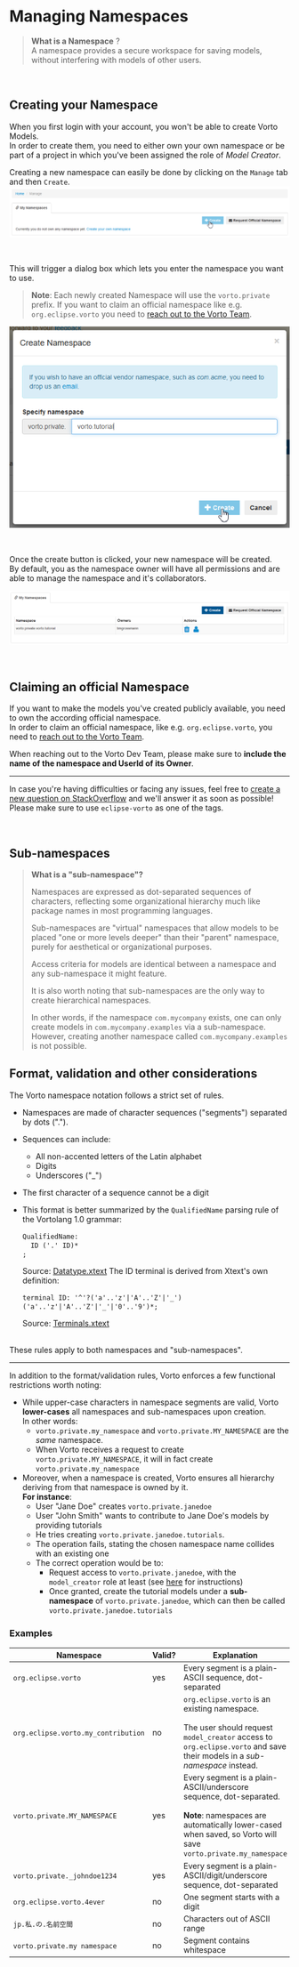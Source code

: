 # Managing Namespaces

> **What is a Namespace** ?    
A namespace provides a secure workspace for saving models, without interfering with models of other users.



<br />

## Creating your Namespace
When you first login with your account, you won't be able to create Vorto Models.   
In order to create them, you need to either own your own namespace or be part of a project in which you've been assigned the role of *Model Creator*.

Creating a new namespace can easily be done by clicking on the `Manage` tab and then `Create`.
![namespace tab](../images/tutorials/managing_namespaces/create_namespace.png)

<br />

This will trigger a dialog box which lets you enter the namespace you want to use.   
> **Note**: Each newly created Namespace will use the `vorto.private` prefix. If you want to claim an official namespace like e.g. `org.eclipse.vorto` you need to [reach out to the Vorto Team](mailto:vorto-development@bosch-si.com?Subject=Request%20Vorto%20Repository%20Namespace&body=Dear%20Vorto%20Team%2C%20%0A%0AI%20would%20like%20to%20request%20for%20an%20official%20namespace.%20%0A%0ANamespace%20Owner%20%28user%20ID%29%20%3A%20%0ANamespace%3A%0A%0AThank%20you.%20%0A%0ABest%20regards%2C%20).

![namespace tab](../images/tutorials/managing_namespaces/define_namepsace.png)

<br />

Once the create button is clicked, your new namespace will be created.   
By default, you as the namespace owner will have all permissions and are able to manage the namespace and it's collaborators. 

![namespace tab](../images/tutorials/managing_namespaces/namespace_created.png)




<br />

## Claiming an official Namespace
If you want to make the models you've created publicly available, you need to own the according official namespace.   
In order to claim an official namespace, like e.g. `org.eclipse.vorto`, you need to [reach out to the Vorto Team](mailto:vorto-development@bosch-si.com?Subject=Request%20Vorto%20Repository%20Namespace&body=Dear%20Vorto%20Team%2C%20%0A%0AI%20would%20like%20to%20request%20for%20an%20official%20namespace.%20%0A%0ANamespace%20Owner%20%28user%20ID%29%20%3A%20%0ANamespace%3A%0A%0AThank%20you.%20%0A%0ABest%20regards%2C%20).

When reaching out to the Vorto Dev Team, please make sure to **include the name of the namespace and UserId of its Owner**.

---

In case you're having difficulties or facing any issues, feel free to [create a new question on StackOverflow](https://stackoverflow.com/questions/ask?tags=eclipse-vorto) and we'll answer it as soon as possible!   
Please make sure to use `eclipse-vorto` as one of the tags. 

<br />

## Sub-namespaces

> **What is a "sub-namespace"?**   
> 
> Namespaces are expressed as dot-separated sequences of characters, reflecting some organizational hierarchy much like package names in most programming languages.
> 
> Sub-namespaces are "virtual" namespaces that allow models to be placed "one or more levels deeper" than their "parent" namespace, purely for aesthetical or organizational purposes.
>
> Access criteria for models are identical between a namespace and any sub-namespace it might feature. 
>
> It is also worth noting that sub-namespaces are the only way to create hierarchical namespaces. 
>
> In other words, if the namespace `com.mycompany` exists, one can only create models in `com.mycompany.examples` via a sub-namespace. 
> However, creating another namespace called `com.mycompany.examples` is not possible.  

## Format, validation and other considerations

The Vorto namespace notation follows a strict set of rules.

- Namespaces are made of character sequences ("segments") separated by dots (".").
- Sequences can include: 
  - All non-accented letters of the Latin alphabet
  - Digits
  - Underscores ("_")
- The first character of a sequence cannot be a digit
- This format is better summarized by the `QualifiedName` parsing rule of the Vortolang 1.0 grammar:
  
  <pre><code>QualifiedName:
  	ID ('.' ID)*
  ;</code></pre>
  Source: [Datatype.xtext](https://github.com/eclipse/vorto/blob/master/core-bundles/language/org.eclipse.vorto.editor.datatype/src/org/eclipse/vorto/editor/datatype/Datatype.xtext)
  The ID terminal is derived from Xtext's own definition:
  <pre><code>terminal ID: '^'?('a'..'z'|'A'..'Z'|'_') ('a'..'z'|'A'..'Z'|'_'|'0'..'9')*;</code></pre>
  Source: [Terminals.xtext](https://github.com/eclipse/xtext-core/blob/master/org.eclipse.xtext/src/org/eclipse/xtext/common/Terminals.xtext)
  <br/><br/>
  
These rules apply to both namespaces and "sub-namespaces".

---

In addition to the format/validation rules, Vorto enforces a few functional restrictions worth noting:

- While upper-case characters in namespace segments are valid, Vorto **lower-cases** all namespaces and sub-namespaces upon creation. 
  <br/>
  In other words: 
  - `vorto.private.my_namespace` and `vorto.private.MY_NAMESPACE` are the *same* namespace.
  - When Vorto receives a request to create `vorto.private.MY_NAMESPACE`, it will in fact create `vorto.private.my_namespace`
- Moreover, when a namespace is created, Vorto ensures all hierarchy deriving from that namespace is owned by it.
  <br/>
  **For instance**: 
  - User "Jane Doe" creates `vorto.private.janedoe`
  - User "John Smith" wants to contribute to Jane Doe's models by providing tutorials
  - He tries creating `vorto.private.janedoe.tutorials`. 
  - The operation fails, stating the chosen namespace name collides with an existing one
  - The correct operation would be to:
     - Request access to `vorto.private.janedoe`, with the `model_creator` role at least (see [here](https://github.com/eclipse/vorto/blob/development/docs/tutorials/requesting_access_to_a_namespace.md) for instructions)
     - Once granted, create the tutorial models under a **sub-namespace** of  `vorto.private.janedoe`, which can then be called `vorto.private.janedoe.tutorials` 
 
### Examples

Namespace | Valid? | Explanation
----------|--------|------------
`org.eclipse.vorto` | yes | Every segment is a plain-ASCII sequence, dot-separated |
`org.eclipse.vorto.my_contribution` | no | `org.eclipse.vorto` is an existing namespace. <br/><br/>The user should request `model_creator` access to `org.eclipse.vorto` and save their models in a *sub-namespace* instead. | 
`vorto.private.MY_NAMESPACE` | yes | Every segment is a plain-ASCII/underscore sequence, dot-separated. <br/><br/>**Note**: namespaces are automatically lower-cased when saved, so Vorto will save `vorto.private.my_namespace` |
`vorto.private._johndoe1234` | yes | Every segment is a plain-ASCII/digit/underscore sequence, dot-separated |
`org.eclipse.vorto.4ever` | no | One segment starts with a digit |
`jp.私.の.名前空間` | no | Characters out of ASCII range |
`vorto.private.my namespace` | no | Segment contains whitespace | 